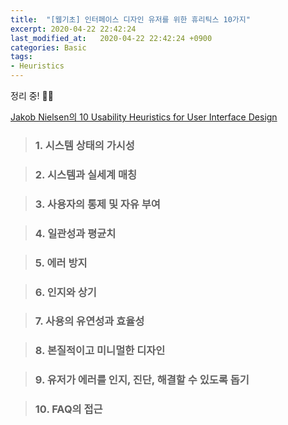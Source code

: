 ```yaml
---
title:  "[웹기초] 인터페이스 디자인 유저를 위한 휴리틱스 10가지"
excerpt: 2020-04-22 22:42:24
last_modified_at:   2020-04-22 22:42:24 +0900
categories: Basic
tags:
- Heuristics
---
```


정리 중! :woman_facepalming:


[Jakob Nielsen의 10 Usability Heuristics for User Interface Design](https://www.nngroup.com/articles/ten-usability-heuristics/)    

>### 1. 시스템 상태의 가시성

>### 2. 시스템과 실세계 매칭

>### 3. 사용자의 통제 및 자유 부여

>### 4. 일관성과 평균치

>### 5. 에러 방지

>### 6. 인지와 상기

>### 7. 사용의 유연성과 효율성

>### 8. 본질적이고 미니멀한 디자인

>### 9. 유저가 에러를 인지, 진단, 해결할 수 있도록 돕기

>### 10. FAQ의 접근
